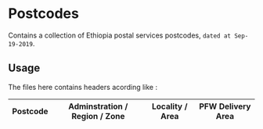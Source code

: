 # Postcodes

Contains a collection of Ethiopia postal services postcodes, `dated at Sep-19-2019`.

## Usage

The files here contains headers acording like :

|Postcode| Adminstration / Region / Zone | Locality / Area | PFW Delivery Area |
|---|---|---|---|
